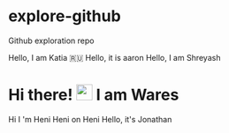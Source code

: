 # explore-github
Github exploration repo

Hello, I am Katia 🇷🇺
Hello, it is aaron
Hello, I am Shreyash 
# Hi there! <img src="https://github.com/TheDudeThatCode/TheDudeThatCode/blob/master/Assets/Hi.gif" width="29px"> I am Wares
Hi I 'm Heni Heni on Heni
Hello, it's Jonathan
